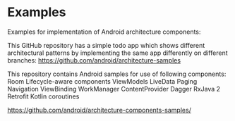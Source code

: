 # Examples

Examples for implementation of Android architecture components:

This GitHub repository has a simple todo app which shows different architectural patterns by implementing the same app differently on different branches:
https://github.com/android/architecture-samples 


This repository contains Android samples for use of following components:
    <br>Room
    Lifecycle-aware components
    ViewModels
    LiveData
    Paging
    Navigation
    ViewBinding
    WorkManager
    ContentProvider
    Dagger
    RxJava 2
    Retrofit
    Kotlin coroutines

https://github.com/android/architecture-components-samples/
